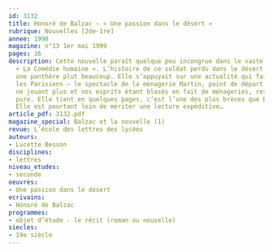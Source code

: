 ```yaml
---
id: 3132
title: Honoré de Balzac – « Une passion dans le désert »
rubrique: Nouvelles [2de-1re]
annee: 1998
magazine: n°13 1er mai 1999
pages: 16
description: Cette nouvelle paraît quelque peu incongrue dans le vaste ensemble de
  « La Comédie humaine ». L’histoire de ce soldat perdu dans le désert et domptant
  une panthère plut beaucoup. Elle s’appuyait sur une actualité qui faisait courir
  les Parisiens – le spectacle de la ménagerie Martin, point de départ du récit. L’actualité
  ne jouant plus et nos esprits étant blasés en fait de ménageries, reste la nouvelle
  pure. Elle tient en quelques pages, c’est l’une des plus brèves que Balzac ait écrites.
  Elle est pourtant loin de mériter une lecture expéditive…
article_pdf: 3132.pdf
magazine_special: Balzac et la nouvelle (1)
revue: L’école des lettres des lycées
auteurs:
- Lucette Besson
disciplines:
- lettres
niveau_etudes:
- seconde
oeuvres:
- Une passion dans le désert
ecrivains:
- Honoré de Balzac
programmes:
- objet d’étude - le récit (roman ou nouvelle)
siecles:
- 19e siècle
---
```

